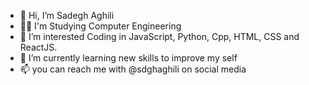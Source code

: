 - 👋 Hi, I’m Sadegh Aghili
- 👨‍💻 I'm Studying Computer Engineering 
- 👀 I’m interested Coding in JavaScript, Python, Cpp, HTML, CSS and ReactJS.
- 🌱 I’m currently learning new skills to improve my self
- 📫 you can reach me with @sdghaghili on social media

<!---
Ssdghaghili/Ssdghaghili is a ✨ special ✨ repository because its `README.md` (this file) appears on your GitHub profile.
You can click the Preview link to take a look at your changes.
--->
